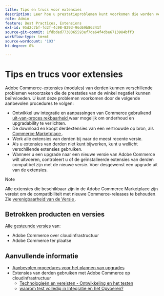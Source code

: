 ```yaml
---
title: Tips en trucs voor extensies
description: Leer hoe u prestatieproblemen kunt voorkomen die worden veroorzaakt door Adobe Commerce-extensies van derden.
role: Admin
feature: Best Practices, Extensions
exl-id: 95d2c7bf-fd2f-4c98-8293-96d69b86341f
source-git-commit: 1fdbded7738365593ef7da64f4dbe6713984bff3
workflow-type: tm+mt
source-wordcount: '193'
ht-degree: 0%

---
```


# Tips en trucs voor extensies

Adobe Commerce-extensies (modules) van derden kunnen verschillende problemen veroorzaken die de prestaties van de winkel negatief kunnen beïnvloeden. U kunt deze problemen voorkomen door de volgende aanbevolen procedures te volgen:

- Ontwikkel uw integratie en aanpassingen van Commerce gebruikend [ uit-van-proces rekbaarheid ](https://developer.adobe.com/commerce/extensibility/) waar mogelijk om onderhoud en upgradability te verlichten.
- De download en koopt derdextensies van een vertrouwde op bron, als [ Commerce Marketplace ](https://marketplace.magento.com/extensions.html).
- Werk alle extensies van derden bij naar de meest recente versie.
- Als u extensies van derden niet kunt bijwerken, kunt u wellicht verschillende extensies gebruiken.
- Wanneer u een upgrade naar een nieuwe versie van Adobe Commerce wilt uitvoeren, controleert u of de geïnstalleerde extensies van derden compatibel zijn met de nieuwe versie. Voer desgewenst een upgrade uit van de extensies.

>[!NOTE]
>
> Alle extensies die beschikbaar zijn in de Adobe Commerce Marketplace zijn vereist om de compatibiliteit met nieuwe Commerce-releases te behouden. Zie [ verenigbaarheid van de Versie ](https://developer.adobe.com/commerce/marketplace/guides/sellers/compatibility/releases/).

## Betrokken producten en versies

[ Alle gesteunde versies ](../../../release/versions.md) van:

- Adobe Commerce over cloudinfrastructuur
- Adobe Commerce ter plaatse

## Aanvullende informatie

- [Aanbevolen procedures voor het plannen van upgrades](../../../upgrade/prepare/best-practices.md)
- Extensies van derden gebruiken met Adobe Commerce op cloudinfrastructuur
   - [ Technologieën en vereisten - Ontwikkeling en het testen ](https://experienceleague.adobe.com/en/docs/commerce-cloud-service/user-guide/develop/overview#cloud-req-devtest)
   - [ waarom test volledig in Integratie en het Opvoeren?](https://experienceleague.adobe.com/en/docs/commerce-cloud-service/user-guide/launch/overview#why-test-fully-in-integration-staging-and-production)
